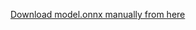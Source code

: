 [Download model.onnx manually from here](https://drive.google.com/file/d/1-10_d96h__tLxTdkIk0fmkZdPyBEDWQp/view?usp=drive_link)
